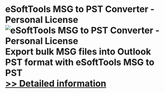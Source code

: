 # eSoftTools MSG to PST Converter - Personal License<br />![eSoftTools MSG to PST Converter - Personal License](https://mycommerce.akamaized.net/api/pimages/P300877023/BIG/300877023.PNG)<br />Export bulk MSG files into Outlook PST format with eSoftTools MSG to PST<br />[>> Detailed information](https://secure.shareit.com/shareit/product.html?productid=300877023&affiliateid=200057808)